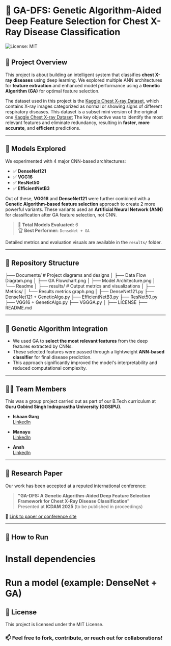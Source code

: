 # 🧬 GA-DFS: Genetic Algorithm-Aided Deep Feature Selection for Chest X-Ray Disease Classification

![License: MIT](https://img.shields.io/badge/License-MIT-blue.svg)

## 📌 Project Overview

This project is about building an intelligent system that classifies **chest X-ray diseases** using deep learning. We explored multiple ANN architectures for **feature extraction** and enhanced model performance using a **Genetic Algorithm (GA)** for optimal feature selection.

The dataset used in this project is the [Kaggle Chest X-ray Dataset](https://www.kaggle.com/datasets/xhlulu/vinbigdata-chest-xray-resized-png-256x256/data), which contains X-ray images categorized as normal or showing signs of different respiratory diseases.
This dataset is a subset mini version of the original one [Kaggle Chest X-ray Dataset](https://www.kaggle.com/c/vinbigdata-chest-xray-abnormalities-detection)
The key objective was to identify the most relevant features and eliminate redundancy, resulting in **faster**, **more accurate**, and **efficient** predictions.

---

## 🤖 Models Explored

We experimented with 4 major CNN-based architectures:
- ✅ **DenseNet121**
- ✅ **VGG16**
- ✅ **ResNet50**
- ✅ **EfficientNetB3**

Out of these, **VGG16** and **DenseNet121** were further combined with a **Genetic Algorithm-based feature selection** approach to create 2 more powerful variants. These variants used an **Artificial Neural Network (ANN)** for classification after GA feature selection, not CNN.

> 🔢 **Total Models Evaluated:** 6  
> 🏆 **Best Performer:** `DenseNet + GA`

Detailed metrics and evaluation visuals are available in the `results/` folder.

---

## 📂 Repository Structure
├── Documents/ # Project diagrams and designs
│ ├── Data Flow Diagram.png
│ ├── GA Flowchart.png
│ ├── Model Architecture.png
│ └── Readme
│
├── results/ # Output metrics and visualizations
│ ├── Metrics/
│ └── Results metrics graph.png
│
├── DenseNet121.py
├── DenseNet121 + GeneticAlgo.py
├── EfficientNetB3.py
├── ResNet50.py
├── VGG16 + GeneticAlgo.py
├── VGGGA.py
│
├── LICENSE
├── README.md



---

## 🧬 Genetic Algorithm Integration

- We used GA to **select the most relevant features** from the deep features extracted by CNNs.
- These selected features were passed through a lightweight **ANN-based classifier** for final disease prediction.
- This approach significantly improved the model's interpretability and reduced computational complexity.

---

## 👨‍💻 Team Members

This was a group project carried out as part of our B.Tech curriculum at **Guru Gobind Singh Indraprastha University (GGSIPU)**.

- **Ishaan Garg**  
  [LinkedIn](https://www.linkedin.com/in/gargishaan/)

- **Manayu**  
  [LinkedIn](https://www.linkedin.com/in/manayu-kaushik-b32418332/)

- **Ansh**  
  [LinkedIn](https://www.linkedin.com/in/ansh-gaur-35b3b0314/)

---

## 📄 Research Paper

Our work has been accepted at a reputed international conference:

> **"GA-DFS: A Genetic Algorithm-Aided Deep Feature Selection Framework for Chest X-Ray Disease Classification"**  
> Presented at **ICDAM 2025** (to be published in proceedings)

📌 [Link to paper or conference site](#)

---

## 🚀 How to Run

# Install dependencies
# Run a model (example: DenseNet + GA)

## 📜 License
This project is licensed under the MIT License.


### 📫 Feel free to fork, contribute, or reach out for collaborations!
